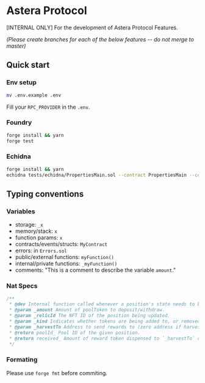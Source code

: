 # Astera Protocol
[INTERNAL ONLY] For the development of Astera Protocol Features.

*(Please create branches for each of the below features -- do not merge to master)*

## Quick start

### Env setup
```bash
mv .env.example .env
```
Fill your `RPC_PROVIDER` in the `.env`.

### Foundry
```bash
forge install && yarn
forge test
```

### Echidna
```bash
forge install && yarn
echidna tests/echidna/PropertiesMain.sol --contract PropertiesMain --config tests/echidna/config/config1_fast.yaml
```


## Typing conventions

### Variables

-   storage: `_x`
-   memory/stack: `x`
-   function params: `x`
-   contracts/events/structs: `MyContract`
-   errors: in `Errors.sol`
-   public/external functions: `myFunction()`
-   internal/private functions: `_myFunction()`
-   comments: "This is a comment to describe the variable `amount`."

### Nat Specs

```js
/**
 * @dev Internal function called whenever a position's state needs to be modified.
 * @param _amount Amount of poolToken to deposit/withdraw.
 * @param _relicId The NFT ID of the position being updated.
 * @param _kind Indicates whether tokens are being added to, or removed from, a pool.
 * @param _harvestTo Address to send rewards to (zero address if harvest should not be performed).
 * @return poolId_ Pool ID of the given position.
 * @return received_ Amount of reward token dispensed to `_harvestTo` on harvest.
 */
```

### Formating

Please use `forge fmt` before commiting.
